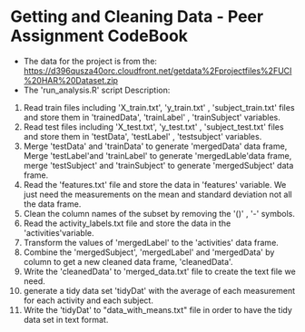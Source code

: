 Getting and Cleaning Data - Peer Assignment CodeBook
=================================================
    
* The data for the project is from the: 
https://d396qusza40orc.cloudfront.net/getdata%2Fprojectfiles%2FUCI%20HAR%20Dataset.zip  
* The 'run_analysis.R' script Description: 
 1. Read train files including 'X_train.txt', 'y_train.txt' , 'subject_train.txt' files and store them in 'trainedData', 'trainLabel' , 'trainSubject' variables.       
 2. Read test files including 'X_test.txt', 'y_test.txt' , 'subject_test.txt' files and store them in 'testData', 'testLabel' , 'testsubject' variables.  
 3. Merge 'testData' and 'trainData' to generate 'mergedData' data frame, Merge 'testLabel'and 'trainLabel' to generate
 'mergedLable'data frame, merge 'testSubject' and  'trainSubject' to generate 'mergedSubject' data frame.  
 4. Read the 'features.txt' file and store the data in  'features' variable.
 We just need the measurements on the mean and standard deviation not all the data frame.
 5. Clean the column names of the subset by removing  the '()' , '-' symbols.   
 6. Read the activity_labels.txt file and store the data in the 'activities'variable.  
 7. Transform the values of 'mergedLabel' to the 'activities' data frame.  
 8. Combine the 'mergedSubject', 'mergedLabel' and 'mergedData' by column to get a new cleaned  data frame, 'cleanedData'. 
 9. Write the 'cleanedData' to 'merged_data.txt' file to create the text file we need.  
 10. generate a tidy data set 'tidyDat' with the average of each measurement for each activity and each subject. 
 11. Write the 'tidyDat' to "data_with_means.txt" file in order to have the tidy data set in text format. 
 
